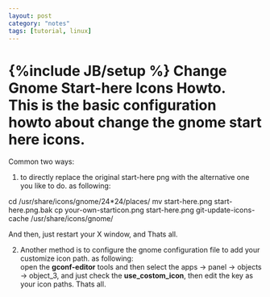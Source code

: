 ```yaml
---
layout: post
category: "notes"
tags: [tutorial, linux]
---
```

{%include JB/setup %}
Change Gnome Start-here Icons Howto.   
This is the basic configuration howto about change the gnome start here icons.  
=================
Common two ways: 

1. to directly replace the original start\-here png with the alternative one you like to do. as following:   

cd /usr/share/icons/gnome/24\*24/places/
mv start\-here.png start\-here.png.bak
cp your\-own\-starticon.png start\-here.png
git\-update\-icons\-cache /usr/share/icons/gnome/

And then, just restart your X window, and Thats all.

2. Another method is to configure the gnome configuration file to add your customize icon path. as following:  
open the **gconf\-editor** tools and then select the apps \-> panel \-> objects \-> object\_3, and just check the **use_costom\_icon**, then edit the key as your icon paths.  Thats all.
